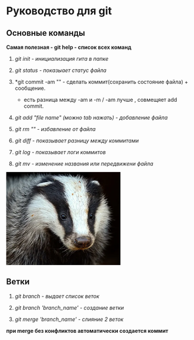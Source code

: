 #  Руководство для git
## Основные команды
**Самая полезная - git help - список всех команд**

1. *git init - инициализация гита в папке*

2. *git status - показыает статус файла*

3. *git commit -am "" - сделать коммит(сохранить состояние файла)  + сообщение.
    + есть разница между  -am и -m / -am лучше , совмещяет add commit.

4. *git add "file name" (можно tab нажать) - добавление файла*

5. *git rm "" - избавление от файла*

6. *git diff - показывает разницу между коммитами*

7. *git log - показывает логи коммитов*

8. *git mv - изменение названия или передвижени файла*

![ захотел попробовать добавить картинку](image-1.png) 

## Ветки

1. *git branch - выдает список веток*

2. *git branch 'branch_name' - создание ветки*

3. *git merge 'branch_name' - слияние 2 веток*

**при merge без конфликтов автоматически создается коммит**